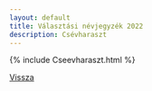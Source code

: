 ```yaml
---
layout: default
title: Választási névjegyzék 2022
description: Csévharaszt
---
```


{% include Cseevharaszt.html %}

[Vissza](./)
